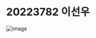 # 20223782 이선우

![image](https://user-images.githubusercontent.com/112995618/195235792-63de841c-6061-4176-aff9-eaeafb56c2d7.png)
